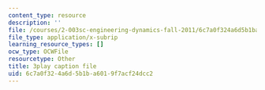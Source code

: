 ```yaml
---
content_type: resource
description: ''
file: /courses/2-003sc-engineering-dynamics-fall-2011/6c7a0f324a6d5b1ba6019f7acf24dcc2_63sIgMvBuEQ.vtt
file_type: application/x-subrip
learning_resource_types: []
ocw_type: OCWFile
resourcetype: Other
title: 3play caption file
uid: 6c7a0f32-4a6d-5b1b-a601-9f7acf24dcc2
---
```

